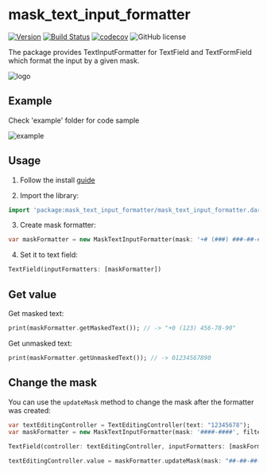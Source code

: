 # mask_text_input_formatter

[![Version](https://img.shields.io/pub/v/mask_text_input_formatter.svg)](https://pub.dartlang.org/packages/mask_text_input_formatter) [![Build Status](https://travis-ci.com/siqwin/mask_text_input_formatter.svg?branch=master)](https://travis-ci.com/siqwin/mask_text_input_formatter)  [![codecov](https://codecov.io/gh/siqwin/mask_text_input_formatter/branch/master/graph/badge.svg)](https://codecov.io/gh/siqwin/mask_text_input_formatter) ![GitHub license](https://img.shields.io/badge/license-MIT-blue.svg?style=flat)

The package provides TextInputFormatter for TextField and TextFormField which format the input by a given mask.

![logo](https://user-images.githubusercontent.com/49272216/91583922-88393380-e95a-11ea-85d0-07e1bef1a4c1.png)

## Example

Check 'example' folder for code sample

![example](https://user-images.githubusercontent.com/49272216/91583806-5de77600-e95a-11ea-8b13-7b2b85883513.gif)

## Usage

1. Follow the install [guide](https://pub.dartlang.org/packages/mask_text_input_formatter#-installing-tab-)

2. Import the library:

```dart
import 'package:mask_text_input_formatter/mask_text_input_formatter.dart';
```

3. Create mask formatter:

```dart
var maskFormatter = new MaskTextInputFormatter(mask: '+# (###) ###-##-##', filter: { "#": RegExp(r'[0-9]') });
```

4. Set it to text field:

```dart
TextField(inputFormatters: [maskFormatter])
```

## Get value

Get masked text:

```dart
print(maskFormatter.getMaskedText()); // -> "+0 (123) 456-78-90"
```

Get unmasked text:

```dart
print(maskFormatter.getUnmaskedText()); // -> 01234567890
```

## Change the mask

You can use the `updateMask` method to change the mask after the formatter was created:

```dart
var textEditingController = TextEditingController(text: "12345678");
var maskFormatter = new MaskTextInputFormatter(mask: '####-####', filter: { "#": RegExp(r'[0-9]') });

TextField(controller: textEditingController, inputFormatters: [maskFormatter])  // -> "1234-5678"

textEditingController.value = maskFormatter.updateMask(mask: "##-##-##-##"); // -> "12-34-56-78"
```
